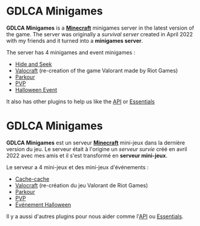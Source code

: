 # GDLCA Minigames

**GDLCA Minigames** is a **[Minecraft](https://www.minecraft.net)** minigames server in the latest version of the game. The server was originally a *survival server* created in April 2022 with my friends and it turned into a **minigames server**.

The server has 4 minigames and event minigames :
- [Hide and Seek](https://github.com/CelestePihen/GDLCA-Minigames/tree/main/cache-cache-plugin)
- [Valocraft](https://github.com/CelestePihen/GDLCA-Minigames/tree/main/valocraft-plugin) (re-creation of the game Valorant made by Riot Games)
- [Parkour](https://github.com/CelestePihen/GDLCA-Minigames/tree/main/parkour-plugin)
- [PVP](https://github.com/CelestePihen/GDLCA-Minigames/tree/main/pvp-plugin)
- [Halloween Event](https://github.com/CelestePihen/GDLCA-Minigames/tree/main/halloween-event-plugin)

It also has other plugins to help us like the [API](https://github.com/CelestePihen/GDLCA-Minigames/tree/main/api-plugin) or [Essentials](https://github.com/CelestePihen/GDLCA-Minigames/tree/main/essentials-plugin)


# GDLCA Minigames

**GDLCA Minigames** est un serveur **[Minecraft](https://www.minecraft.net)** mini-jeux dans la dernière version du jeu. Le serveur était à l'origine un *serveur survie* créé en avril 2022 avec mes amis et il s'est transformé en **serveur mini-jeux**.

Le serveur a 4 mini-jeux et des mini-jeux d'événements :
- [Cache-cache](https://github.com/CelestePihen/GDLCA-Minigames/tree/main/cache-cache-plugin)
- [Valocraft](https://github.com/CelestePihen/GDLCA-Minigames/tree/main/valocraft-plugin) (re-création du jeu Valorant de Riot Games)
- [Parkour](https://github.com/CelestePihen/GDLCA-Minigames/tree/main/parkour-plugin)
- [PVP](https://github.com/CelestePihen/GDLCA-Minigames/tree/main/pvp-plugin)
- [Événement Halloween](https://github.com/CelestePihen/GDLCA-Minigames/tree/main/halloween-event-plugin)

Il y a aussi d'autres plugins pour nous aider comme l'[API](https://github.com/CelestePihen/GDLCA-Minigames/tree/main/api-plugin) ou [Essentials](https://github.com/CelestePihen/GDLCA-Minigames/tree/main/essentials-plugin).
